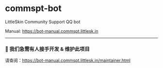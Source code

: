 # commspt-bot

LittleSkin Community Support QQ bot

Manual: <https://bot-manual.commspt.littlesk.in>

---

<h3>📣 我们急需有人接手开发 & 维护此项目</h3>

请查阅：<https://bot-manual.commspt.littlesk.in/maintainer.html>
